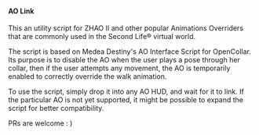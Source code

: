 #### AO Link

This an utility script for ZHAO II and other popular Animations Overriders that are commonly used in the Second Life® virtual world.

The script is based on Medea Destiny's AO Interface Script for OpenCollar. Its purpose is to disable the AO when the user plays a pose through her collar, then if the user attempts any movement, the AO is temporarily enabled to correctly override the walk animation.

To use the script, simply drop it into any AO HUD, and wait for it to link. If the particular AO is not yet supported, it might be possible to expand the script for better compatibility.

PRs are welcome : )
